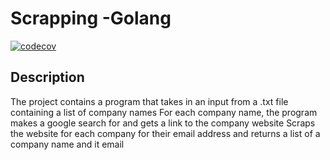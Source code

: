 # Scrapping -Golang

<!-- [![codecov](https://codecov.io/gh/Lubwama-Emmanuel/scrapper_golang/branch/introducing-subtest/graph/badge.svg?token=PH5AG8DSO6)](https://app.codecov.io/gh/Lubwama-Emmanuel/scrapper_golang/tree/introducing-subtest) -->


[![codecov](https://codecov.io/gh/Lubwama-Emmanuel/scrapper_golang/branch/Improve-test-coverage-by-mocking-web-requests/graph/badge.svg?token=PH5AG8DSO6)](https://codecov.io/gh/Lubwama-Emmanuel/scrapper_golang/tree/Improve-test-coverage-by-mocking-web-requests)
## Description

The project contains a program that takes in an input from a .txt file containing a list of company names
For each company name, the program makes a google search for and gets a link to the company website
Scraps the website for each company for their email address and returns a list of a company name and it email